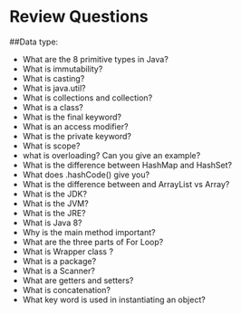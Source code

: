 # Review Questions
 
 ##Data type:
  - What are the 8 primitive types in Java? 
  - What is immutability?
  - What is casting?
  - What is java.util?
  - What is collections and collection?
  - What is a class? 
  - What is the final keyword?
  - What is an access modifier?
  - What is the private keyword?
  - What is scope? 
  - what is overloading? Can you give an example?  
  - What is the difference between HashMap and HashSet? 
  - What does .hashCode() give you?
  - What is the difference between and ArrayList vs Array? 
  - What is the JDK? 
  - What is the JVM? 
  - What is the JRE?
  - What is Java 8?
  - Why is the main method important? 
  - What are the three parts of For Loop? 
  - What is Wrapper class ?
  - What is a package?
  - What is a Scanner?
  - What are getters and setters?
  - What is concatenation?
  - What key word is used in instantiating an object?